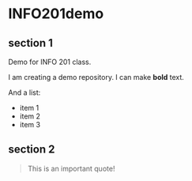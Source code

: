 # INFO201demo

## section 1

Demo for INFO 201 class.

I am creating a demo repository. I can make **bold** text.

And a list:
- item 1
- item 2
- item 3

## section 2

> This is an important quote!
